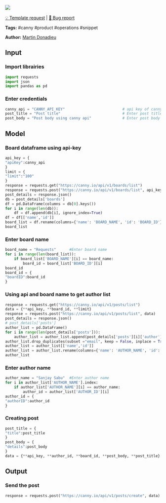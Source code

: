 <a href="https://app.naas.ai/user-redirect/naas/downloader?url=https://raw.githubusercontent.com/jupyter-naas/awesome-notebooks/master/Canny/Canny_Create.ipynb" target="_parent"><img src="https://naasai-public.s3.eu-west-3.amazonaws.com/open_in_naas.svg"/></a><br><br><a href="https://github.com/jupyter-naas/awesome-notebooks/issues/new?assignees=&labels=&template=template-request.md&title=Tool+-+Action+of+the+notebook+">💡 Template request</a> | <a href="https://github.com/jupyter-naas/awesome-notebooks/issues/new?assignees=&labels=&template=bug_report.md&title=Canny+-+Create:+Error+short+description">🚨 Bug report</a>

**Tags:** #canny #product #operations #snippet

**Author:** [Martin Donadieu](https://www.linkedin.com/in/martindonadieu)

## Input

### Import librairies


```python
import requests
import json
import pandas as pd
```

### Enter credentials


```python
canny_api = "CANNY_API_KEY"                          # api key of canny
post_title = "Post title"                            # Enter post title                    
post_body = "Post body using canny api"              # Enter post body
```

## Model

### Board dataframe using api-key


```python
api_key = {
"apiKey":canny_api          
}
limit = {
"limit":"100"                          
}
response = requests.get("https://canny.io/api/v1/boards/list")
response = requests.post("https://canny.io/api/v1/boards/list", api_key)
post_details = response.json()
db = post_details['boards']
df = pd.DataFrame(columns = db[0].keys()) 
for i in range(len(db)):
    df = df.append(db[i], ignore_index=True)
df = df[['name','id']]
board_list = df.rename(columns={'name': 'BOARD_NAME', 'id': 'BOARD_ID'})
board_list
```

### Enter board name


```python
board_name = "Requests"      #Enter board name
for i in range(len(board_list)):
    if board_list['BOARD_NAME'][i] == board_name:
        board_id = board_list['BOARD_ID'][i]
board_id
board_id = {
"boardID":board_id                          
}
```

### Using api and board name to get author list


```python
response = requests.get("https://canny.io/api/v1/posts/list")
data = {**api_key, **board_id, **limit}
response = requests.post("https://canny.io/api/v1/posts/list", data)
post_details = response.json()
# post_details['posts']
author_list = pd.DataFrame()
for i in range(len(post_details['posts'])):
    author_list = author_list.append(post_details['posts'][i]['author'], ignore_index=True)
author_list.drop_duplicates(subset ="email", keep = False, inplace = True)
author_list = author_list[['name','id']]
author_list = author_list.rename(columns={'name': 'AUTHOR_NAME', 'id': 'AUTHOR_ID'})
author_list
```

### Enter author name


```python
author_name = "Sanjay Sabu"  #Enter author name
for i in author_list['AUTHOR_NAME'].index:
    if author_list['AUTHOR_NAME'][i] == author_name:
        author_id = author_list['AUTHOR_ID'][i]
author_id = {
"authorID":author_id                          
}
```

### Creating post


```python
post_title = {
"title":post_title                                    
}
post_body = {
"details":post_body                    
}
data = {**api_key, **author_id, **board_id, **post_body, **post_title}
```

## Output

### Send the post


```python
response = requests.post("https://canny.io/api/v1/posts/create", data)
```
